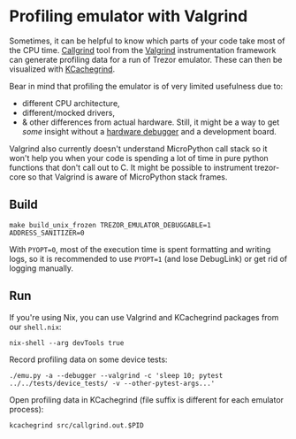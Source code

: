 # Profiling emulator with Valgrind

Sometimes, it can be helpful to know which parts of your code take most of the CPU time.
[Callgrind](https://valgrind.org/docs/manual/cl-manual.html) tool from the [Valgrind](https://valgrind.org/)
instrumentation framework can generate profiling data for a run of Trezor emulator. These can then be visualized
with [KCachegrind](https://kcachegrind.github.io/).

Bear in mind that profiling the emulator is of very limited usefulness due to:
* different CPU architecture,
* different/mocked drivers,
* & other differences from actual hardware.
Still, it might be a way to get *some* insight without a [hardware debugger](../systemview/index.md)
and a development board.

Valgrind also currently doesn't understand MicroPython call stack so it won't help you when your code is spending
a lot of time in pure python functions that don't call out to C. It might be possible to instrument trezor-core
so that Valgrind is aware of MicroPython stack frames.

## Build

```
make build_unix_frozen TREZOR_EMULATOR_DEBUGGABLE=1 ADDRESS_SANITIZER=0
```

With `PYOPT=0`, most of the execution time is spent formatting and writing logs, so it is recommended to use
`PYOPT=1` (and lose DebugLink) or get rid of logging manually.

## Run

If you're using Nix, you can use Valgrind and KCachegrind packages from our `shell.nix`:
```
nix-shell --arg devTools true
```

Record profiling data on some device tests:
```
./emu.py -a --debugger --valgrind -c 'sleep 10; pytest ../../tests/device_tests/ -v --other-pytest-args...'
```

Open profiling data in KCachegrind (file suffix is different for each emulator process):
```
kcachegrind src/callgrind.out.$PID
```
